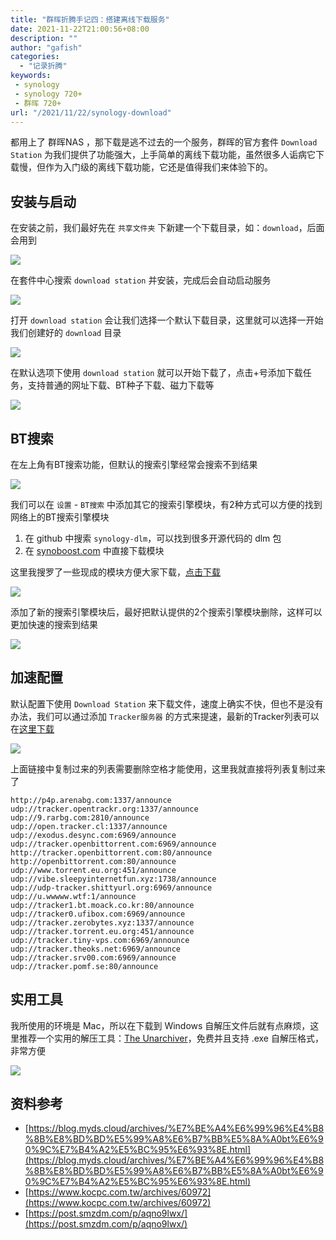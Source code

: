 ```yaml
---
title: "群晖折腾手记四：搭建离线下载服务"
date: 2021-11-22T21:00:56+08:00
description: ""
author: "gafish"
categories:
  - "记录折腾"
keywords:
 - synology
 - synology 720+
 - 群晖 720+
url: "/2021/11/22/synology-download"
---
```


都用上了 群晖NAS ，那下载是逃不过去的一个服务，群晖的官方套件 `Download Station` 为我们提供了功能强大，上手简单的离线下载功能，虽然很多人诟病它下载慢，但作为入门级的离线下载功能，它还是值得我们来体验下的。

## 安装与启动

在安装之前，我们最好先在 `共享文件夹` 下新建一个下载目录，如：`download`，后面会用到

![](/images/2021-11-22-synology-download/1.jpg)

在套件中心搜索 `download station` 并安装，完成后会自动启动服务

![](/images/2021-11-22-synology-download/2.jpg)

打开 `download station` 会让我们选择一个默认下载目录，这里就可以选择一开始我们创建好的 `download` 目录

![](/images/2021-11-22-synology-download/3.jpg)

在默认选项下使用 `download station` 就可以开始下载了，点击+号添加下载任务，支持普通的网址下载、BT种子下载、磁力下载等

![](/images/2021-11-22-synology-download/4.jpg)

## BT搜索

在左上角有BT搜索功能，但默认的搜索引擎经常会搜索不到结果

![](/images/2021-11-22-synology-download/5.jpg)

我们可以在 `设置` - `BT搜索` 中添加其它的搜索引擎模块，有2种方式可以方便的找到网络上的BT搜索引擎模块

1. 在 github 中搜索 `synology-dlm`，可以找到很多开源代码的 dlm 包
2. 在 [synoboost.com](http://www.synoboost.com/) 中直接下载模块

这里我搜罗了一些现成的模块方便大家下载，[点击下载](/images/2021-11-22-synology-download/dlm.zip)

![](/images/2021-11-22-synology-download/6.jpg)

添加了新的搜索引擎模块后，最好把默认提供的2个搜索引擎模块删除，这样可以更加快速的搜索到结果

![](/images/2021-11-22-synology-download/7.jpg)

## 加速配置

默认配置下使用 `Download Station` 来下载文件，速度上确实不快，但也不是没有办法，我们可以通过添加 `Tracker服务器` 的方式来提速，最新的Tracker列表可以在[这里下载](https://raw.githubusercontent.com/ngosang/trackerslist/master/trackers_best.txt)

![](/images/2021-11-22-synology-download/8.jpg)

上面链接中复制过来的列表需要删除空格才能使用，这里我就直接将列表复制过来了

```
http://p4p.arenabg.com:1337/announce
udp://tracker.opentrackr.org:1337/announce
udp://9.rarbg.com:2810/announce
udp://open.tracker.cl:1337/announce
udp://exodus.desync.com:6969/announce
udp://tracker.openbittorrent.com:6969/announce
http://tracker.openbittorrent.com:80/announce
http://openbittorrent.com:80/announce
udp://www.torrent.eu.org:451/announce
udp://vibe.sleepyinternetfun.xyz:1738/announce
udp://udp-tracker.shittyurl.org:6969/announce
udp://u.wwwww.wtf:1/announce
udp://tracker1.bt.moack.co.kr:80/announce
udp://tracker0.ufibox.com:6969/announce
udp://tracker.zerobytes.xyz:1337/announce
udp://tracker.torrent.eu.org:451/announce
udp://tracker.tiny-vps.com:6969/announce
udp://tracker.theoks.net:6969/announce
udp://tracker.srv00.com:6969/announce
udp://tracker.pomf.se:80/announce
```

## 实用工具

我所使用的环境是 Mac，所以在下载到 Windows 自解压文件后就有点麻烦，这里推荐一个实用的解压工具：[The Unarchiver](https://apps.apple.com/cn/app/the-unarchiver/id425424353?l=en&mt=12)，免费并且支持 .exe 自解压格式，非常方便

![](/images/2021-11-22-synology-download/9.jpg)

## 资料参考

- [https://blog.myds.cloud/archives/%E7%BE%A4%E6%99%96%E4%B8%8B%E8%BD%BD%E5%99%A8%E6%B7%BB%E5%8A%A0bt%E6%90%9C%E7%B4%A2%E5%BC%95%E6%93%8E.html](https://blog.myds.cloud/archives/%E7%BE%A4%E6%99%96%E4%B8%8B%E8%BD%BD%E5%99%A8%E6%B7%BB%E5%8A%A0bt%E6%90%9C%E7%B4%A2%E5%BC%95%E6%93%8E.html)
- [https://www.kocpc.com.tw/archives/60972](https://www.kocpc.com.tw/archives/60972)
- [https://post.smzdm.com/p/aqno9lwx/](https://post.smzdm.com/p/aqno9lwx/)